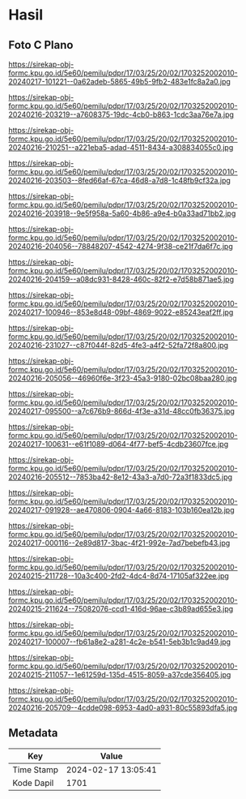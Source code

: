 # Hasil

## Foto C Plano

https://sirekap-obj-formc.kpu.go.id/5e60/pemilu/pdpr/17/03/25/20/02/1703252002010-20240217-101221--0a62adeb-5865-49b5-9fb2-483e1fc8a2a0.jpg

https://sirekap-obj-formc.kpu.go.id/5e60/pemilu/pdpr/17/03/25/20/02/1703252002010-20240216-203219--a7608375-19dc-4cb0-b863-1cdc3aa76e7a.jpg

https://sirekap-obj-formc.kpu.go.id/5e60/pemilu/pdpr/17/03/25/20/02/1703252002010-20240216-210251--a221eba5-adad-4511-8434-a308834055c0.jpg

https://sirekap-obj-formc.kpu.go.id/5e60/pemilu/pdpr/17/03/25/20/02/1703252002010-20240216-203503--8fed66af-67ca-46d8-a7d8-1c48fb9cf32a.jpg

https://sirekap-obj-formc.kpu.go.id/5e60/pemilu/pdpr/17/03/25/20/02/1703252002010-20240216-203918--9e5f958a-5a60-4b86-a9e4-b0a33ad71bb2.jpg

https://sirekap-obj-formc.kpu.go.id/5e60/pemilu/pdpr/17/03/25/20/02/1703252002010-20240216-204056--78848207-4542-4274-9f38-ce21f7da6f7c.jpg

https://sirekap-obj-formc.kpu.go.id/5e60/pemilu/pdpr/17/03/25/20/02/1703252002010-20240216-204159--a08dc931-8428-460c-82f2-e7d58b871ae5.jpg

https://sirekap-obj-formc.kpu.go.id/5e60/pemilu/pdpr/17/03/25/20/02/1703252002010-20240217-100946--853e8d48-09bf-4869-9022-e85243eaf2ff.jpg

https://sirekap-obj-formc.kpu.go.id/5e60/pemilu/pdpr/17/03/25/20/02/1703252002010-20240216-231027--c87f044f-82d5-4fe3-a4f2-52fa72f8a800.jpg

https://sirekap-obj-formc.kpu.go.id/5e60/pemilu/pdpr/17/03/25/20/02/1703252002010-20240216-205056--46960f6e-3f23-45a3-9180-02bc08baa280.jpg

https://sirekap-obj-formc.kpu.go.id/5e60/pemilu/pdpr/17/03/25/20/02/1703252002010-20240217-095500--a7c676b9-866d-4f3e-a31d-48cc0fb36375.jpg

https://sirekap-obj-formc.kpu.go.id/5e60/pemilu/pdpr/17/03/25/20/02/1703252002010-20240217-100631--e61f1089-d064-4f77-bef5-4cdb23607fce.jpg

https://sirekap-obj-formc.kpu.go.id/5e60/pemilu/pdpr/17/03/25/20/02/1703252002010-20240216-205512--7853ba42-8e12-43a3-a7d0-72a3f1833dc5.jpg

https://sirekap-obj-formc.kpu.go.id/5e60/pemilu/pdpr/17/03/25/20/02/1703252002010-20240217-091928--ae470806-0904-4a66-8183-103b160ea12b.jpg

https://sirekap-obj-formc.kpu.go.id/5e60/pemilu/pdpr/17/03/25/20/02/1703252002010-20240217-000116--2e89d817-3bac-4f21-992e-7ad7bebefb43.jpg

https://sirekap-obj-formc.kpu.go.id/5e60/pemilu/pdpr/17/03/25/20/02/1703252002010-20240215-211728--10a3c400-2fd2-4dc4-8d74-17105af322ee.jpg

https://sirekap-obj-formc.kpu.go.id/5e60/pemilu/pdpr/17/03/25/20/02/1703252002010-20240215-211624--75082076-ccd1-416d-96ae-c3b89ad655e3.jpg

https://sirekap-obj-formc.kpu.go.id/5e60/pemilu/pdpr/17/03/25/20/02/1703252002010-20240217-100007--fb61a8e2-a281-4c2e-b541-5eb3b1c9ad49.jpg

https://sirekap-obj-formc.kpu.go.id/5e60/pemilu/pdpr/17/03/25/20/02/1703252002010-20240215-211057--1e61259d-135d-4515-8059-a37cde356405.jpg

https://sirekap-obj-formc.kpu.go.id/5e60/pemilu/pdpr/17/03/25/20/02/1703252002010-20240216-205709--4cdde098-6953-4ad0-a931-80c55893dfa5.jpg


## Metadata

| Key        | Value               |
| ---------- | ------------------- |
| Time Stamp | 2024-02-17 13:05:41 |
| Kode Dapil | 1701                |



